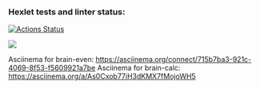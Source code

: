 ### Hexlet tests and linter status:
[![Actions Status](https://github.com/Enoferge/frontend-project-44/workflows/hexlet-check/badge.svg)](https://github.com/Enoferge/frontend-project-44/actions)

<a href="https://codeclimate.com/github/Enoferge/frontend-project-44/maintainability"><img src="https://api.codeclimate.com/v1/badges/8e666a4b57693de80e26/maintainability" /></a>

Asciinema for brain-even:
 https://asciinema.org/connect/715b7ba3-921c-4069-8f53-f5609921a7be
Asciinema for brain-calc:
 https://asciinema.org/a/As0Cxob77iH3dKMX7fMojoWH5